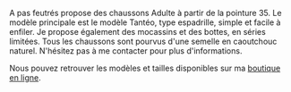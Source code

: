 A pas feutrés propose des chaussons Adulte à partir de la pointure 35. Le modèle principale est le modèle Tantéo, type espadrille, simple et facile à enfiler. Je propose également des mocassins et des bottes, en séries limitées. Tous les chaussons sont pourvus d'une semelle en caoutchouc naturel. N'hésitez pas à me contacter pour plus d'informations.


Nous pouvez retrouver les modèles et tailles disponibles sur ma [boutique en ligne](https://comptoirdeslaines.be/shop/a-pas-feutres-boutique?flag=1).

